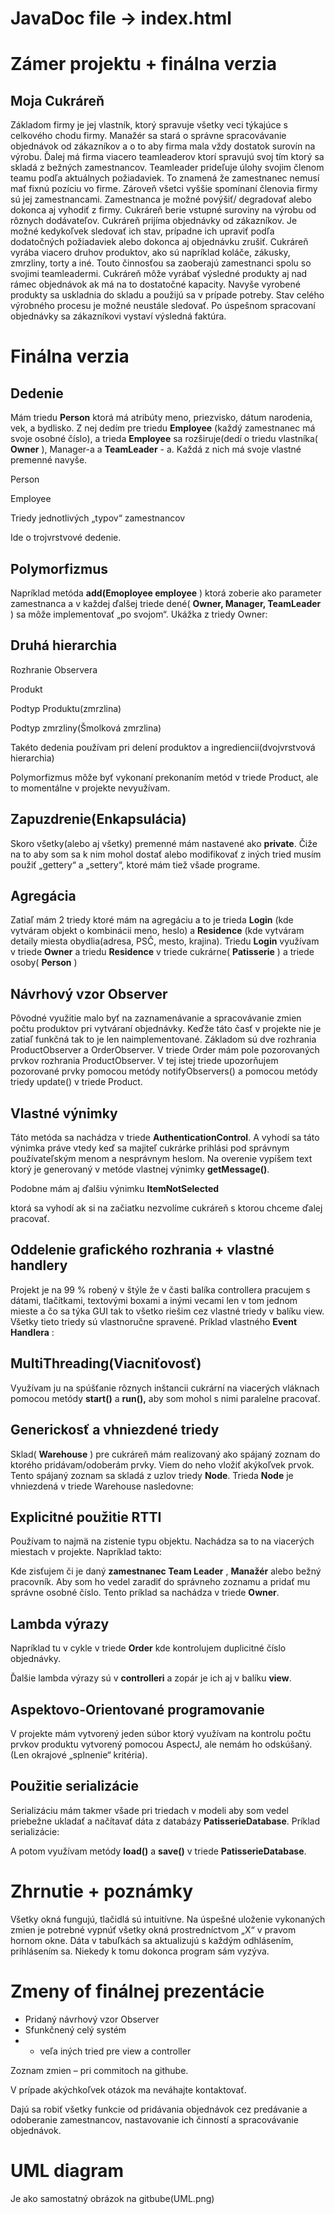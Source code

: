 
# JavaDoc file -> index.html

# Zámer projektu + finálna verzia

## Moja Cukráreň

Základom firmy je jej vlastník, ktorý spravuje všetky veci týkajúce s celkového chodu firmy.
Manažér sa stará o správne spracovávanie objednávok od zákazníkov a o to aby firma mala
vždy dostatok surovín na výrobu. Ďalej má firma viacero teamleaderov ktorí spravujú svoj tím
ktorý sa skladá z bežných zamestnancov. Teamleader prideľuje úlohy svojim členom teamu
podľa aktuálnych požiadaviek. To znamená že zamestnanec nemusí mať fixnú pozíciu vo firme.
Zároveň všetci vyššie spomínaní členovia firmy sú jej zamestnancami. Zamestnanca je možné
povýšiť/ degradovať alebo dokonca aj vyhodiť z firmy. Cukráreň berie vstupné suroviny na
výrobu od rôznych dodávateľov. Cukráreň prijíma objednávky od zákazníkov. Je možné
kedykoľvek sledovať ich stav, prípadne ich upraviť podľa dodatočných požiadaviek alebo
dokonca aj objednávku zrušiť. Cukráreň vyrába viacero druhov produktov, ako sú napríklad
koláče, zákusky, zmrzliny, torty a iné. Touto činnosťou sa zaoberajú zamestnanci spolu so
svojimi teamleadermi. Cukráreň môže vyrábať výsledné produkty aj nad rámec objednávok ak
má na to dostatočné kapacity. Navyše vyrobené produkty sa uskladnia do skladu a použijú sa
v prípade potreby. Stav celého výrobného procesu je možné neustále sledovať. Po úspešnom
spracovaní objednávky sa zákazníkovi vystaví výsledná faktúra.

# Finálna verzia

## Dedenie

Mám triedu **Person** ktorá má atribúty meno, priezvisko, dátum narodenia, vek, a bydlisko.
Z nej dedím pre triedu **Employee** (každý zamestnanec má svoje osobné číslo), a trieda
**Employee** sa rozširuje(dedí o triedu vlastníka( **Owner** ), Manager-a a **TeamLeader** - a. Každá z
nich má svoje vlastné premenné navyše.

Person

Employee

Triedy jednotlivých „typov“ zamestnancov

Ide o trojvrstvové dedenie.

## Polymorfizmus

Napríklad metóda **add(Emoployee employee** ) ktorá zoberie ako parameter zamestnanca a v každej
ďalšej triede dené( **Owner, Manager, TeamLeader** ) sa môže implementovať „po svojom“. Ukážka
z triedy Owner:

## Druhá hierarchia

Rozhranie Observera

Produkt

Podtyp Produktu(zmrzlina)


Podtyp zmrzliny(Šmolková zmrzlina)

Takéto dedenia používam pri delení produktov a ingrediencii(dvojvrstvová hierarchia)

Polymorfizmus môže byť vykonaní prekonaním metód v triede Product, ale to momentálne
v projekte nevyužívam.

## Zapuzdrenie(Enkapsulácia)

Skoro všetky(alebo aj všetky) premenné mám nastavené ako **private**. Čiže na to aby som sa
k nim mohol dostať alebo modifikovať z iných tried musím použiť „gettery“ a „settery“, ktoré
mám tiež všade programe.

## Agregácia

Zatiaľ mám 2 triedy ktoré mám na agregáciu a to je trieda **Login** (kde vytváram objekt
o kombinácii meno, heslo) a **Residence** (kde vytváram detaily miesta obydlia(adresa, PSČ,
mesto, krajina). Triedu **Login** využívam v triede **Owner** a triedu **Residence** v triede
cukrárne( **Patisserie** ) a triede osoby( **Person** )

## Návrhový vzor Observer

Pôvodné využitie malo byť na zaznamenávanie a spracovávanie zmien počtu produktov pri
vytváraní objednávky. Keďže táto časť v projekte nie je zatiaľ funkčná tak to je len
naimplementované. Základom sú dve rozhrania ProductObserver a OrderObserver. V triede
Order mám pole pozorovaných prvkov rozhrania ProductObserver. V tej istej triede
upozorňujem pozorované prvky pomocou metódy notifyObservers() a pomocou metódy
triedy update() v triede Product.

## Vlastné výnimky

Táto metóda sa nachádza v triede **AuthenticationControl**. A vyhodí sa táto výnimka práve
vtedy keď sa majiteľ cukrárke prihlási pod správnym používateľským menom a nesprávnym
heslom. Na overenie vypíšem text ktorý je generovaný v metóde vlastnej výnimky
**getMessage()**.

Podobne mám aj ďalšiu výnimku **ItemNotSelected**

ktorá sa vyhodí ak si na začiatku nezvolíme cukráreň s ktorou chceme ďalej pracovať.

## Oddelenie grafického rozhrania + vlastné handlery

Projekt je na 99 % robený v štýle že v časti balíka controllera pracujem s dátami, tlačítkami,
textovými boxami a inými vecami len v tom jednom mieste a čo sa týka GUI tak to všetko
riešim cez vlastné triedy v balíku view. Všetky tieto triedy sú vlastnoručne spravené. Príklad
vlastného **Event Handlera** :

## MultiThreading(Viacniťovosť)

Využívam ju na spúšťanie rôznych inštancii cukrární na viacerých vláknach pomocou metódy
**start()** a **run(),** aby som mohol s nimi paralelne pracovať.

## Generickosť a vhniezdené triedy

Sklad( **Warehouse<E>** ) pre cukráreň mám realizovaný ako spájaný zoznam do ktorého
pridávam/odoberám prvky. Viem do neho vložiť akýkoľvek prvok. Tento spájaný zoznam sa
skladá z uzlov triedy **Node**. Trieda **Node** je vhniezdená v triede Warehouse nasledovne:

## Explicitné použitie RTTI

Používam to najmä na zistenie typu objektu. Nachádza sa to na viacerých miestach v projekte.
Napríklad takto:

Kde zisťujem či je daný **zamestnanec Team Leader** , **Manažér** alebo bežný pracovník. Aby som
ho vedel zaradiť do správneho zoznamu a pridať mu správne osobné číslo. Tento príklad sa
nachádza v triede **Owner**.

## Lambda výrazy

Napríklad tu v cykle v triede **Order** kde kontrolujem duplicitné číslo objednávky.

Ďalšie lambda výrazy sú v **controlleri** a zopár je ich aj v balíku **view**.

## Aspektovo-Orientované programovanie

V projekte mám vytvorený jeden súbor ktorý využívam na kontrolu počtu prvkov produktu
vytvorený pomocou AspectJ, ale nemám ho odskúšaný. (Len okrajové „splnenie“ kritéria).

## Použitie serializácie

Serializáciu mám takmer všade pri triedach v modeli aby som vedel priebežne ukladať
a načítavať dáta z databázy **PatisserieDatabase**. Príklad serializácie:

A potom využívam metódy **load()** a **save()** v triede **PatisserieDatabase**.

# Zhrnutie + poznámky

Všetky okná fungujú, tlačidlá sú intuitívne. Na úspešné uloženie vykonaných zmien je
potrebné vypnúť všetky okná prostredníctvom „X“ v pravom hornom okne. Dáta v tabuľkách
sa aktualizujú s každým odhlásením, prihlásením sa. Niekedy k tomu dokonca program sám
vyzýva.

# Zmeny of finálnej prezentácie

- Pridaný návrhový vzor Observer
- Sfunkčnený celý systém
- + veľa iných tried pre view a controller

Zoznam zmien – pri commitoch na githube.

V prípade akýchkoľvek otázok ma neváhajte kontaktovať.

Dajú sa robiť všetky funkcie od pridávania objednávok cez predávanie a odoberanie
zamestnancov, nastavovanie ich činností a spracovávanie objednávok.

# UML diagram

Je ako samostatný obrázok na gitbube(UML.png)


